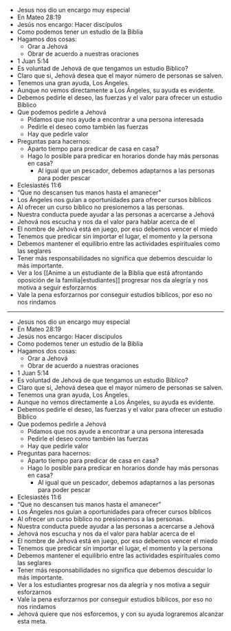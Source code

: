 
- Jesus nos dio un encargo muy especial
- En Mateo 28:19
- Jesús nos encargo: Hacer discípulos
- Como podemos tener un estudio de la Biblia
- Hagamos dos cosas:
	- Orar a Jehová
	- Obrar de acuerdo a nuestras oraciones
- 1 Juan 5:14
- Es voluntad de Jehová de que tengamos un estudio Bíblico?
- Claro que si, Jehová desea que el mayor número de personas se salven.
- Tenemos una gran ayuda, Los Ángeles.
- Aunque no vemos directamente a Los Ángeles, su ayuda es evidente.
- Debemos pedirle el deseo, las fuerzas y el valor para ofrecer un estudio Bíblico
- Que podemos pedirle a Jehová
	- Pidamos que nos ayude a encontrar a una persona interesada
	- Pedirle el deseo como también las fuerzas
	- Hay que pedirle valor
- Preguntas para hacernos:
	- Aparto tiempo para predicar de casa en casa?
	- Hago lo posible para predicar en horarios donde hay más personas en casa?
		- Al igual que un pescador, debemos adaptarnos a las personas para poder pescar
- Eclesiastés 11:6
- “Que no descansen tus manos hasta el amanecer”
- Los Ángeles nos guían a oportunidades para ofrecer cursos bíblicos
- Al ofrecer un curso bíblico no presionemos a las personas.
-  Nuestra conducta puede ayudar a las personas a acercarse a Jehová
- Jehová nos escucha y nos da el valor para hablar acerca de el
- El nombre de Jehová está en juego, por eso debemos vencer el miedo
- Tenemos que predicar sin importar el lugar, el momento y la persona
- Debemos mantener el equilibrio entre las actividades espirituales como las seglares
- Tener más responsabilidades no significa que debemos descuidar lo más importante.
- Ver a los [[Anime a un estudiante de la Biblia que está afrontando oposición de la familia|estudiantes]] progresar nos da alegría y nos motiva a seguir esforzarnos
- Vale la pena esforzarnos por conseguir estudios bíblicos, por eso no nos rindamos
---
- Jesus nos dio un encargo muy especial
- En Mateo 28:19
- Jesús nos encargo: Hacer discipulos
- Como podemos tener un estudio de la Biblia
- Hagamos dos cosas:
	- Orar a Jehová
	- Obrar de acuerdo a nuestras oraciones
- 1 Juan 5:14
- Es voluntad de Jehová de que tengamos un estudio Bíblico?
- Claro que si, Jehová desea que el mayor número de personas se salven.
- Tenemos una gran ayuda, Los Ángeles.
- Aunque no vemos directamente a Los Ángeles, su ayuda es evidente.
- Debemos pedirle el deseo, las fuerzas y el valor para ofrecer un estudio Bíblico
- Que podemos pedirle a Jehová
	- Pidamos que nos ayude a encontrar a una persona interesada
	- Pedirle el deseo como también las fuerzas
	- Hay que pedirle valor
- Preguntas para hacernos:
	- Aparto tiempo para predicar de casa en casa?
	- Hago lo posible para predicar en horarios donde hay más personas en casa?
		- Al igual que un pescador, debemos adaptarnos a las personas para poder pescar
- Eclesiastés 11:6
- “Que no descansen tus manos hasta el amanecer”
- Los Ángeles nos guían a oportunidades para ofrecer cursos bíblicos
- Al ofrecer un curso bíblico no presionemos a las personas.
-  Nuestra conducta puede ayudar a las personas a acercarse a Jehová
- Jehová nos escucha y nos da el valor para hablar acerca de el
- El nombre de Jehová está en juego, por eso debemos vencer el miedo
- Tenemos que predicar sin importar el lugar, el momento y la persona
- Debemos mantener el equilibrio entre las actividades espirituales como las seglares
- Tener más responsabilidades no significa que debemos descuidar lo más importante.
- Ver a los estudiantes progresar nos da alegría y nos motiva a seguir esforzarnos
- Vale la pena esforzarnos por conseguir estudios bíblicos, por eso no nos rindamos
- Jehová quiere que nos esforcemos, y con su ayuda lograremos alcanzar esta meta.